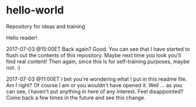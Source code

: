 # hello-world
Repository for ideas and training

Hello reader!

2017-07-03 @15:00ET
Back again?  Good.  You can see that I have started to flush out the contents of this repository. Maybe next time you look you'll find real content!  Then again, since this is for self-training purposes, maybe not. :)

2017-07-03 @11:00ET
I bet you're wondering what I put in this readme file.  Am I right?  Of course I am or you wouldn't have opened it.  Well ... as you can see, I haven't put anything in here of any interest.  Feel disappointed?  Come back a few times in the future and see this change.

